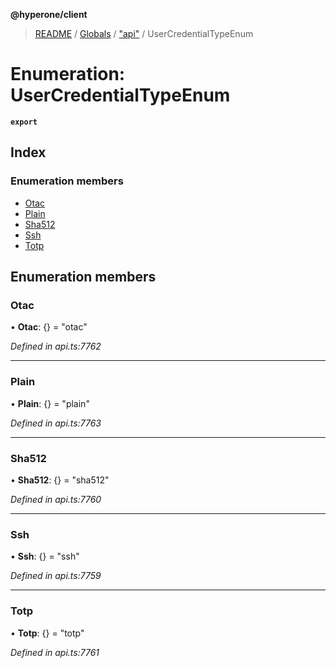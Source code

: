 **@hyperone/client**

> [README](../README.md) / [Globals](../globals.md) / ["api"](../modules/_api_.md) / UserCredentialTypeEnum

# Enumeration: UserCredentialTypeEnum

**`export`** 

## Index

### Enumeration members

* [Otac](_api_.usercredentialtypeenum.md#otac)
* [Plain](_api_.usercredentialtypeenum.md#plain)
* [Sha512](_api_.usercredentialtypeenum.md#sha512)
* [Ssh](_api_.usercredentialtypeenum.md#ssh)
* [Totp](_api_.usercredentialtypeenum.md#totp)

## Enumeration members

### Otac

•  **Otac**: {} = "otac"

*Defined in api.ts:7762*

___

### Plain

•  **Plain**: {} = "plain"

*Defined in api.ts:7763*

___

### Sha512

•  **Sha512**: {} = "sha512"

*Defined in api.ts:7760*

___

### Ssh

•  **Ssh**: {} = "ssh"

*Defined in api.ts:7759*

___

### Totp

•  **Totp**: {} = "totp"

*Defined in api.ts:7761*
